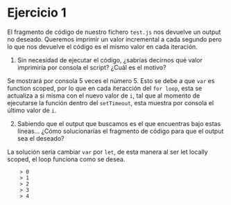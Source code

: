 # Ejercicio 1

El fragmento de código de nuestro fichero `test.js` nos devuelve un output no
deseado. Queremos imprimir un valor incremental a cada segundo pero lo que
nos devuelve el código es el mismo valor en cada iteración.

1. Sin necesidad de ejecutar el código, ¿sabrías decirnos qué valor imprimiría
   por consola el script? ¿Cuál es el motivo?

Se mostrará por consola 5 veces el número 5. Esto se debe a que `var` es function scoped, por lo que en cada iteracción del `for loop`, esta se actualiza a si misma con el nuevo valor de `i`, tal que al momento de ejecutarse la función dentro del `setTimeout`, esta muestra por consola el último valor de `i`.

2. Sabiendo que el output que buscamos es el que encuentras bajo estas líneas…
   ¿Cómo solucionarías el fragmento de código para que el output sea el deseado?

La solución sería cambiar `var` por `let`, de esta manera al ser let locally scoped, el loop funciona como se desea.

```
    > 0
    > 1
    > 2
    > 3
    > 4
```
